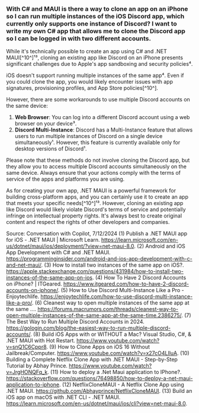 ### With C# and MAUI is there a way to clone an app on an iPhone so I can run multiple instances of the iOS Discord app, which currently only supports one instance of Discord?  I want to write my own C# app that allows me to clone the Discord app so I can be logged in with two different accounts.


While it's technically possible to create an app using C# and .NET MAUI[^10^]¹³, cloning an existing app like Discord on an iPhone presents significant challenges due to Apple's app sandboxing and security policies⁴. 

iOS doesn't support running multiple instances of the same app⁴. Even if you could clone the app, you would likely encounter issues with app signatures, provisioning profiles, and App Store policies[^10^]. 

However, there are some workarounds to use multiple Discord accounts on the same device:

1. **Web Browser**: You can log into a different Discord account using a web browser on your device³.
2. **Discord Multi-Instance**: Discord has a Multi-Instance feature that allows users to run multiple instances of Discord on a single device simultaneously¹. However, this feature is currently available only for desktop versions of Discord¹.

Please note that these methods do not involve cloning the Discord app, but they allow you to access multiple Discord accounts simultaneously on the same device. Always ensure that your actions comply with the terms of service of the apps and platforms you are using. 

As for creating your own app, .NET MAUI is a powerful framework for building cross-platform apps, and you can certainly use it to create an app that meets your specific needs[^10^]¹³. However, cloning an existing app like Discord would likely violate Discord's terms of service and potentially infringe on intellectual property rights. It's always best to create original content and respect the rights of other developers and companies.

Source: Conversation with Copilot, 7/12/2024
(1) Publish a .NET MAUI app for iOS - .NET MAUI | Microsoft Learn. https://learn.microsoft.com/en-us/dotnet/maui/ios/deployment/?view=net-maui-8.0.
(2) Android and iOS App Development with C# and .NET MAUI. https://programminginsider.com/android-and-ios-app-development-with-c-and-net-maui/.
(3) How to install two instances of the same app on iOS?. https://apple.stackexchange.com/questions/431984/how-to-install-two-instances-of-the-same-app-on-ios.
(4) How To Have 2 Discord Accounts on iPhone? | ITGeared. https://www.itgeared.com/how-to-have-2-discord-accounts-on-iphone/.
(5) How to Use Discord Multi-Instance Like a Pro - Enjoytechlife. https://enjoytechlife.com/how-to-use-discord-multi-instance-like-a-pro/.
(6) Cleanest way to open multiple instances of the same app at the same .... https://forums.macrumors.com/threads/cleanest-way-to-open-multiple-instances-of-the-same-app-at-the-same-time.2386275/.
(7) The Best Way to Run Multiple Discord Accounts in 2024. https://gologin.com/blog/the-easiest-way-to-run-multiple-discord-accounts/.
(8) Build iOS Apps with or WITHOUT a Mac? Visual Studio, C#, & .NET MAUI with Hot Restart. https://www.youtube.com/watch?v=snQ1C6Cppr8.
(9) How to Clone Apps on iOS 16 Without Jailbreak/Computer. https://www.youtube.com/watch?v=x27cO4LIluA.
(10) Building a Complete Netflix Clone App with .NET MAUI - Step-by-Step Tutorial by Abhay Prince. https://www.youtube.com/watch?v=JrgHONQFq_k.
(11) How to deploy a .Net Maui application to IPhone?. https://stackoverflow.com/questions/76498850/how-to-deploy-a-net-maui-application-to-iphone.
(12) NetflixCloneMAUI - A Netflix Clone App using .NET MAUI. https://github.com/Abhayprince/NetflixCloneMAUI.
(13) Build an iOS app on macOS with .NET CLI - .NET MAUI. https://learn.microsoft.com/en-us/dotnet/maui/ios/cli?view=net-maui-8.0.